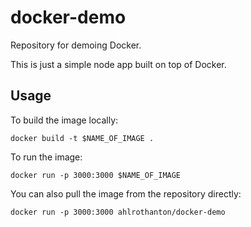 # docker-demo
Repository for demoing Docker.

This is just a simple node app built on top of Docker.

## Usage
To build the image locally:
```shell
docker build -t $NAME_OF_IMAGE .
```

To run the image:
```shell
docker run -p 3000:3000 $NAME_OF_IMAGE
```

You can also pull the image from the repository directly:

```shell
docker run -p 3000:3000 ahlrothanton/docker-demo
```
